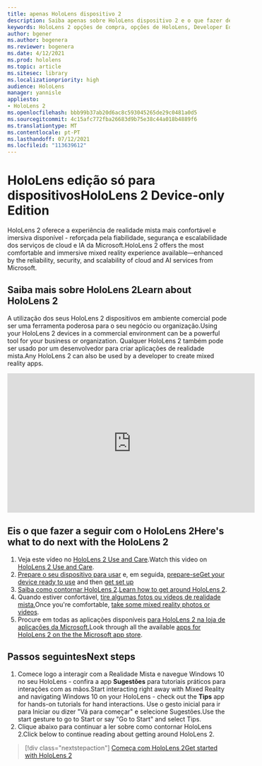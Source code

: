```yaml
---
title: apenas HoloLens dispositivo 2
description: Saiba apenas sobre HoloLens dispositivo 2 e o que fazer depois de obter um dos seus.
keywords: HoloLens 2 opções de compra, opções de HoloLens, Developer Edition
author: bgener
ms.author: bogenera
ms.reviewer: bogenera
ms.date: 4/12/2021
ms.prod: hololens
ms.topic: article
ms.sitesec: library
ms.localizationpriority: high
audience: HoloLens
manager: yannisle
appliesto:
- HoloLens 2
ms.openlocfilehash: bbb99b37ab20d6ac8c593045265de29c0481a0d5
ms.sourcegitcommit: 4c15afc772fba26683d9b75e38c44a018b4889f6
ms.translationtype: MT
ms.contentlocale: pt-PT
ms.lasthandoff: 07/12/2021
ms.locfileid: "113639612"
---
```

# <a name="hololens-2-device-only-edition"></a><span data-ttu-id="726c5-104">HoloLens edição só para dispositivos</span><span class="sxs-lookup"><span data-stu-id="726c5-104">HoloLens 2 Device-only Edition</span></span>

<span data-ttu-id="726c5-105">HoloLens 2 oferece a experiência de realidade mista mais confortável e imersiva disponível - reforçada pela fiabilidade, segurança e escalabilidade dos serviços de cloud e IA da Microsoft.</span><span class="sxs-lookup"><span data-stu-id="726c5-105">HoloLens 2 offers the most comfortable and immersive mixed reality experience available—enhanced by the reliability, security, and scalability of cloud and AI services from Microsoft.</span></span>

## <a name="learn-about-hololens-2"></a><span data-ttu-id="726c5-106">Saiba mais sobre HoloLens 2</span><span class="sxs-lookup"><span data-stu-id="726c5-106">Learn about HoloLens 2</span></span>
<span data-ttu-id="726c5-107">A utilização dos seus HoloLens 2 dispositivos em ambiente comercial pode ser uma ferramenta poderosa para o seu negócio ou organização.</span><span class="sxs-lookup"><span data-stu-id="726c5-107">Using your HoloLens 2 devices in a commercial environment can be a powerful tool for your business or organization.</span></span> <span data-ttu-id="726c5-108">Qualquer HoloLens 2 também pode ser usado por um desenvolvedor para criar aplicações de realidade mista.</span><span class="sxs-lookup"><span data-stu-id="726c5-108">Any HoloLens 2 can also be used by a developer to create mixed reality apps.</span></span>

<iframe width="560" height="315" src="https://www.youtube.com/embed/XwOnHqiNAeU" frameborder="0" allow="accelerometer; autoplay; clipboard-write; encrypted-media; gyroscope; picture-in-picture" allowfullscreen></iframe>

## <a name="heres-what-to-do-next-with-the-hololens-2"></a><span data-ttu-id="726c5-109">Eis o que fazer a seguir com o HoloLens 2</span><span class="sxs-lookup"><span data-stu-id="726c5-109">Here's what to do next with the HoloLens 2</span></span>

1. <span data-ttu-id="726c5-110">Veja este vídeo no [HoloLens 2 Use and Care](/hololens/hololens2-maintenance##HoloLens-2-Use-and-Care).</span><span class="sxs-lookup"><span data-stu-id="726c5-110">Watch this video on [HoloLens 2 Use and Care](/hololens/hololens2-maintenance##HoloLens-2-Use-and-Care).</span></span>
1. <span data-ttu-id="726c5-111">[Prepare o seu dispositivo para usar](/hololens/hololens2-setup) e, em seguida, [prepare-se](/hololens/hololens2-start)</span><span class="sxs-lookup"><span data-stu-id="726c5-111">[Get your device ready to use](/hololens/hololens2-setup) and then [get set up](/hololens/hololens2-start)</span></span>
1. <span data-ttu-id="726c5-112">[Saiba como contornar HoloLens 2](/hololens/holographic-home).</span><span class="sxs-lookup"><span data-stu-id="726c5-112">[Learn how to get around HoloLens 2](/hololens/holographic-home).</span></span>
1. <span data-ttu-id="726c5-113">Quando estiver confortável, [tire algumas fotos ou vídeos de realidade mista.](/hololens/holographic-photos-and-videos)</span><span class="sxs-lookup"><span data-stu-id="726c5-113">Once you're comfortable, [take some mixed reality photos or videos](/hololens/holographic-photos-and-videos).</span></span>
1. <span data-ttu-id="726c5-114">Procure em todas as aplicações disponíveis [para HoloLens 2 na loja de aplicações da Microsoft.](/hololens/holographic-store-apps)</span><span class="sxs-lookup"><span data-stu-id="726c5-114">Look through all the available [apps for HoloLens 2 on the the Microsoft app store](/hololens/holographic-store-apps).</span></span>

## <a name="next-steps"></a><span data-ttu-id="726c5-115">Passos seguintes</span><span class="sxs-lookup"><span data-stu-id="726c5-115">Next steps</span></span>

1. <span data-ttu-id="726c5-116">Comece logo a interagir com a Realidade Mista e navegue Windows 10 no seu HoloLens - confira a app **Sugestões** para tutoriais práticos para interações com as mãos.</span><span class="sxs-lookup"><span data-stu-id="726c5-116">Start interacting right away with Mixed Reality and navigating Windows 10 on your HoloLens - check out the **Tips** app for hands-on tutorials for hand interactions.</span></span> <span data-ttu-id="726c5-117">Use o gesto inicial para ir para Iniciar ou dizer "Vá para começar" e selecione Sugestões.</span><span class="sxs-lookup"><span data-stu-id="726c5-117">Use the start gesture to go to Start or say "Go to Start" and select Tips.</span></span>
1. <span data-ttu-id="726c5-118">Clique abaixo para continuar a ler sobre como contornar HoloLens 2.</span><span class="sxs-lookup"><span data-stu-id="726c5-118">Click below to continue reading about getting around HoloLens 2.</span></span>

> [!div class="nextstepaction"]
> [<span data-ttu-id="726c5-119">Começa com HoloLens 2</span><span class="sxs-lookup"><span data-stu-id="726c5-119">Get started with HoloLens 2</span></span>](hololens2-basic-usage.md)